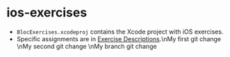 ios-exercises
=============

- `BlocExercises.xcodeproj` contains the Xcode project with iOS exercises.
- Specific assignments are in [Exercise Descriptions](Exercise%20Descriptions/).\nMy first git change
\nMy second git change
\nMy branch git change
